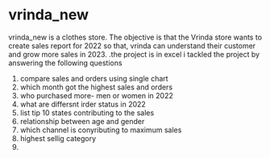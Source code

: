 # vrinda_new
vrinda_new is a clothes store. The objective is that the Vrinda store wants to create sales report for 2022 so that, vrinda can understand  their customer and grow more sales in 2023. .the project is in excel 
i tackled the project by answering the following questions
1. compare sales and orders using single chart
2. which month got the highest sales and orders
3. who purchased more- men or women in 2022
4. what are differsnt irder status in 2022
5. list tip 10 states contributing to the sales
6. relationship between age and gender
7. which channel is conyributing to maximum sales
8. highest sellig category
9.
